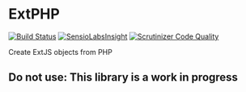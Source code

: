 ExtPHP
===========
[![Build Status](https://travis-ci.org/emielvangoor/extphp.svg?branch=master)](https://travis-ci.org/emielvangoor/extphp)
[![SensioLabsInsight](https://insight.sensiolabs.com/projects/531d0fdc-57b1-4e7e-b5e1-f0f941446332/mini.png)](https://insight.sensiolabs.com/projects/531d0fdc-57b1-4e7e-b5e1-f0f941446332)
[![Scrutinizer Code Quality](https://scrutinizer-ci.com/g/emielvangoor/extphp/badges/quality-score.png?b=master)](https://scrutinizer-ci.com/g/emielvangoor/extphp/?branch=master)

Create ExtJS objects from PHP

## Do not use: This library is a work in progress

